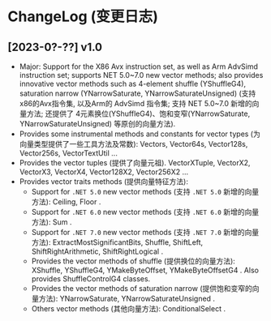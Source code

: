 # ChangeLog (变更日志)

## [2023-0?-??] v1.0

- Major: Support for the X86 Avx instruction set, as well as Arm AdvSimd instruction set; supports NET 5.0~7.0 new vector methods; also provides innovative vector methods such as 4-element shuffle (YShuffleG4), saturation narrow (YNarrowSaturate, YNarrowSaturateUnsigned) (支持 x86的Avx指令集, 以及Arm的 AdvSimd 指令集; 支持 NET 5.0~7.0 新增的向量方法; 还提供了 4元素换位(YShuffleG4)、饱和变窄(YNarrowSaturate, YNarrowSaturateUnsigned) 等原创的向量方法).
- Provides some instrumental methods and constants for vector types (为向量类型提供了一些工具方法及常数): Vectors, Vector64s, Vector128s, Vector256s, VectorTextUtil ...
- Provides the vector tuples (提供了向量元祖). VectorXTuple, VectorX2, VectorX3, VectorX4, Vector128X2, Vector256X2 ...
- Provides vector traits methods (提供向量特征方法):
  - Support for `.NET 5.0` new vector methods (支持 `.NET 5.0` 新增的向量方法): Ceiling, Floor .
  - Support for `.NET 6.0` new vector methods (支持 `.NET 6.0` 新增的向量方法): Sum .
  - Support for `.NET 7.0` new vector methods (支持 `.NET 7.0` 新增的向量方法): ExtractMostSignificantBits, Shuffle, ShiftLeft, ShiftRightArithmetic, ShiftRightLogical .
  - Provides the vector methods of shuffle (提供换位的向量方法): XShuffle, YShuffleG4, YMakeByteOffset, YMakeByteOffsetG4 . Also provides ShuffleControlG4 classes.
  - Provides the vector methods of saturation narrow (提供饱和变窄的向量方法): YNarrowSaturate, YNarrowSaturateUnsigned .
  - Others vector methods (其他向量方法): ConditionalSelect .



